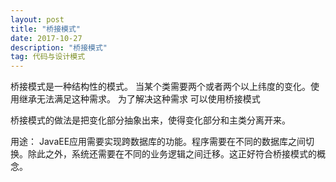 ```yaml
---
layout: post
title: "桥接模式"
date: 2017-10-27
description: "桥接模式"
tag: 代码与设计模式
--- 
```


桥接模式是一种结构性的模式。
当某个类需要两个或者两个以上纬度的变化。使用继承无法满足这种需求。
为了解决这种需求 可以使用桥接模式

桥接模式的做法是把变化部分抽象出来，使得变化部分和主类分离开来。

用途：
JavaEE应用需要实现跨数据库的功能。程序需要在不同的数据库之间切换。除此之外，系统还需要在不同的业务逻辑之间迁移。这正好符合桥接模式的概念。

